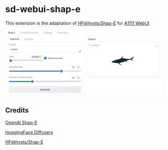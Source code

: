 # sd-webui-shap-e
This extension is the adaptation of [HF@hysts/Shap-E](https://huggingface.co/spaces/hysts/Shap-E/tree/main) for [A1111 WebUI](https://github.com/AUTOMATIC1111/stable-diffusion-webui)

![img](doc/img.png)

## Credits
[OpenAI Shap-E](https://github.com/openai/shap-e)

[HuggingFace Diffusers](https://github.com/huggingface/diffusers)

[HF@hysts/Shap-E](https://huggingface.co/spaces/hysts/Shap-E/tree/main)
